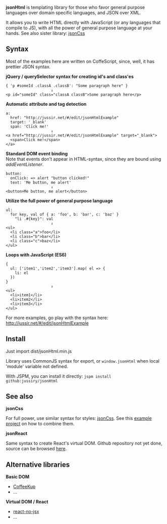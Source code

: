 **jsonHtml** is templating library for those who favor general purpose languages over domain specific languages, and JSON over XML.

It allows you to write HTML directly with JavaScript (or any languages that compile to JS), with all the power of
general purpose language at your hands. See also sister library: [jsonCss](https://github.com/jussiry/jsoncss)


## Syntax

Most of the examples here are written on CoffeScript, since, well, it has prettier JSON syntax.

**jQuery / querySelector syntax for creating id's and class'es**

    { 'p #someId .classA .classB': "Some paragraph here" }
                        ↓
    <p id="someId" class="classA classB">Some paragraph here</p>

**Automatic attribute and tag detection**

    a:
      href: "http://jussir.net/#/edit/jsonHtmlExample"
      target: '_blank'
      span: 'Click me!'
                        ↓
    <a href="http://jussir.net/#/edit/jsonHtmlExample" target="_blank">
      <span>Click me!</span>
    </a>

**Standard DOM event binding**<br/>
Note that events don't appear in HTML-syntax, since they are bound using *addEventListener*.

    button:
      onClick: => alert "button clicked!"
      text: 'Me button, me alert'
                        ↓
    <button>Me button, me alert</button>

**Utilize the full power of general purpose language**

    ul:
      for key, val of { a: 'foo', b: 'bar', c: 'baz' }
        "li .#{key}": val
                        ↓
    <ul>
      <li class="a">foo</li>
      <li class="b">bar</li>
      <li class="c">baz</li>
    </ul>

**Loops with JavaScript (ES6)**

    {
      ul: ['item1','item2','item3'].map( el => {
        li: el
      })
    }
                        ↓
    <ul>
      <li>item1</li>
      <li>item2</li>
      <li>item3</li>
    </ul>

For more examples, go play with the syntax here: http://jussir.net/#/edit/jsonHtmlExample


## Install

Just import dist/jsonHtml.min.js

Library uses CommonJS syntax for export, or `window.jsonHtml` when local 'module' variable not defined.

With JSPM, you can install it directly: `jspm install github:jussiry/jsonHtml`


## See also

**jsonCss**

For full power, use similar syntax for styles: [jsonCss](https://github.com/jussiry/jsoncss).
See this [example project](https://github.com/jussiry/jsonHtmlCssExample) on how to combine them.

**jsonReact**

Same syntax to create React's virtual DOM. Github repository not yet done, source
can be browsed [here](http://jussir.net/#/edit/react_from_obj).


## Alternative libraries

**Basic DOM**

- [CoffeeKup](http://coffeekup.org/)
- ...

**Virtual DOM / React**

- [react-no-jsx](https://github.com/jussi-kalliokoski/react-no-jsx)
- ...
